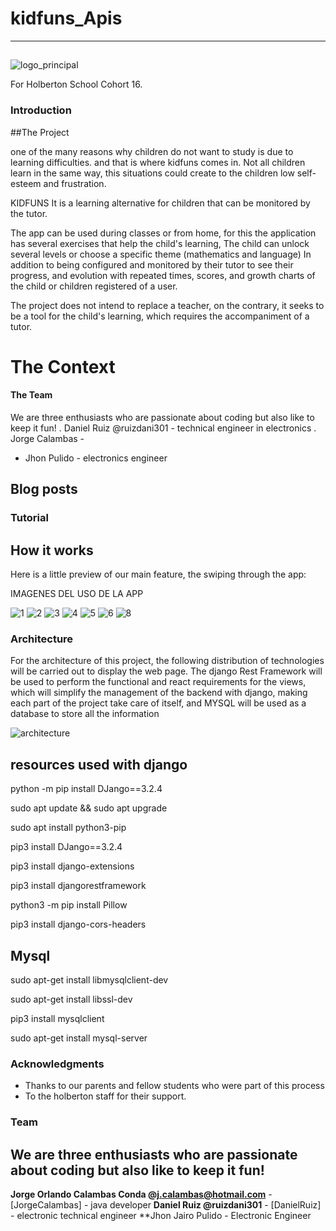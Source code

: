 # kidfuns_Apis
***
##
###
![logo_principal](https://user-images.githubusercontent.com/43484686/177639626-6ac7e346-3d7c-4274-8374-b3c56b9eea12.png)

For Holberton School
Cohort 16.

### Introduction
##The Project

one of the many reasons why children do not want to study is due to learning difficulties.  and that is where kidfuns comes in.
Not all children learn in the same way, this situations could create to the children low self-esteem and frustration.

KIDFUNS	It is a learning alternative for children that can be monitored by the tutor.

The app can be used during classes or from home, for this the application has several exercises that help the child's learning, 
The child can unlock several levels or choose a specific theme (mathematics and language) In addition to being configured and monitored by their tutor to see their progress, and evolution with repeated times, scores, and growth charts of the child or children registered of a user.

The project does not intend to replace a teacher, on the contrary, it seeks to be a tool for the child's learning, which requires the accompaniment of a tutor.

# The Context


#### The Team

We are three enthusiasts who are passionate about coding but also like to keep it fun!
. Daniel Ruiz @ruizdani301 - technical engineer in electronics
. Jorge Calambas -
- Jhon Pulido - electronics engineer


## Blog posts


###  Tutorial

## How it works
Here is a little preview of our main feature, the swiping through the app:

IMAGENES DEL USO DE LA APP


![1](https://user-images.githubusercontent.com/43484686/177667507-4978b27e-318f-48b0-898b-b7b106ebc048.JPG)
![2](https://user-images.githubusercontent.com/43484686/177667508-ec3dacb7-2371-4e29-bdba-e26d91bf103d.JPG)
![3](https://user-images.githubusercontent.com/43484686/177667512-480981e8-c987-4cfa-9b7d-6b221d1f0363.JPG)
![4](https://user-images.githubusercontent.com/43484686/177667513-9732bd21-8fbb-42ea-97b7-44df32bf3dc1.JPG)
![5](https://user-images.githubusercontent.com/43484686/177667515-442d05e3-aa01-4d8a-a8d8-889d7822d1a2.JPG)
![6](https://user-images.githubusercontent.com/43484686/177667516-676db84f-b10c-46e9-85a5-4220a14148ca.JPG)
![8](https://user-images.githubusercontent.com/43484686/177667517-8d98f1ca-69e0-4d32-95e3-215603a72572.JPG)


### Architecture

For the architecture of this project, the following distribution of technologies will be carried out to display the web page. The django Rest Framework will be used to perform the functional and react requirements for the views, which will simplify the management of the backend with django, making each part of the project take care of itself, and MYSQL will be used as a database to store all the information

![architecture](https://user-images.githubusercontent.com/43484686/177641400-74f2fda6-1ae7-4c85-9b35-6c584b22998d.JPG)

## resources used with django

python -m pip install DJango==3.2.4

sudo apt update && sudo apt upgrade

sudo apt install python3-pip


pip3 install DJango==3.2.4

pip3 install django-extensions

pip3 install djangorestframework

python3 -m pip install Pillow

pip3 install django-cors-headers

## Mysql

sudo apt-get install libmysqlclient-dev

sudo apt-get install libssl-dev

pip3 install mysqlclient

sudo apt-get install mysql-server


### Acknowledgments

* Thanks to our parents and fellow students who were part of this process
* To the holberton staff for their support.

### Team

## We are three enthusiasts who are passionate about coding but also like to keep it fun!

 **Jorge Orlando Calambas Conda @j.calambas@hotmail.com** - [JorgeCalambas] -  java developer
 **Daniel Ruiz @ruizdani301** - [DanielRuiz] - electronic technical engineer
 **Jhon Jairo Pulido - Electronic Engineer

